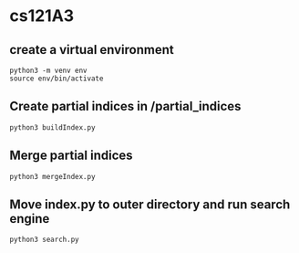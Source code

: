 # cs121A3

## create a virtual environment
```
python3 -m venv env
source env/bin/activate
```

## Create partial indices in /partial_indices
```
python3 buildIndex.py
```
## Merge partial indices
```
python3 mergeIndex.py
```
## Move index.py to outer directory and run search engine
```
python3 search.py
```